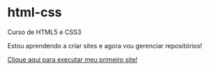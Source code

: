 # html-css
 Curso de HTML5 e CSS3

Estou aprendendo a criar sites e agora vou gerenciar repositórios!

<a href="pablovieira08.github.io/html-css/desafios/d010/)">Clique aqui para executar meu primeiro site!</a>